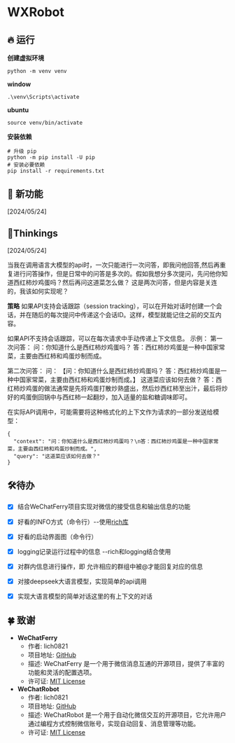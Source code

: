 # WXRobot

## 🔥 运行

**创建虚拟环境**

```
python -m venv venv
```

**window**

```
.\venv\Scripts\activate
```

**ubuntu**

```
source venv/bin/activate
```

**安装依赖**

```
# 升级 pip
python -m pip install -U pip
# 安装必要依赖
pip install -r requirements.txt
```



## 🔆 新功能



[2024/05/24] 



## 📝Thinkings

[2024/05/24] 

当我在调用语言大模型的api时，一次只能进行一次问答，即我问他回答,然后再重复进行问答操作，但是日常中的问答是多次的。假如我想分多次提问，先问他你知道西红柿炒鸡蛋吗？然后再问这道菜怎么做？
这是两次问答，但是内容是关连的，我该如何实现呢？

**策略**
如果API支持会话跟踪（session tracking），可以在开始对话时创建一个会话，并在随后的每次提问中传递这个会话ID。这样，模型就能记住之前的交互内容。

如果API不支持会话跟踪，可以在每次请求中手动传递上下文信息。
示例：
第一次问答：
问：你知道什么是西红柿炒鸡蛋吗？
答：西红柿炒鸡蛋是一种中国家常菜，主要由西红柿和鸡蛋炒制而成。

第二次问答：
问：
【问：你知道什么是西红柿炒鸡蛋吗？
答：西红柿炒鸡蛋是一种中国家常菜，主要由西红柿和鸡蛋炒制而成。】
这道菜应该如何去做？
答：西红柿炒鸡蛋的做法通常是先将鸡蛋打散炒熟盛出，然后炒西红柿至出汁，最后将炒好的鸡蛋倒回锅中与西红柿一起翻炒，加入适量的盐和糖调味即可。

在实际API调用中，可能需要将这种格式化的上下文作为请求的一部分发送给模型：

```
{
  "context": "问：你知道什么是西红柿炒鸡蛋吗？\n答：西红柿炒鸡蛋是一种中国家常菜，主要由西红柿和鸡蛋炒制而成。",
  "query": "这道菜应该如何去做？"
}
```





## 🛠️待办

- [x] 结合WeChatFerry项目实现对微信的接受信息和输出信息的功能
- [x] 好看的INFO方式（命令行）--使用[rich库](https://github.com/Textualize/rich)
- [x] 好看的启动界面图（命令行）
- [x] logging记录运行过程中的信息 --rich和logging结合使用
- [x] 对群内信息进行操作，即 允许相应的群组中被@才能回复对应的信息
- [x] 对接deepseek大语言模型，实现简单的api调用
- [x] 实现大语言模型的简单对话这里的有上下文的对话





## 🍀 致谢

- **WeChatFerry**
  - 作者: lich0821
  - 项目地址: [GitHub](https://github.com/lich0821/WeChatFerry)
  - 描述: WeChatFerry 是一个用于微信消息互通的开源项目，提供了丰富的功能和灵活的配置选项。
  - 许可证: [MIT License](https://github.com/lich0821/WeChatFerry/blob/master/LICENSE)
- **WeChatRobot**
  - 作者: lich0821
  - 项目地址: [GitHub](https://github.com/lich0821/WeChatRobot)
  - 描述: WeChatRobot 是一个用于自动化微信交互的开源项目，它允许用户通过编程方式控制微信账号，实现自动回复、消息管理等功能。
  - 许可证: [MIT License](https://github.com/lich0821/WeChatRobot/blob/master/LICENSE)



































